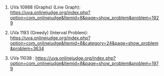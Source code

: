 1) UVa 10988 (Graphs) (Line Graph): https://uva.onlinejudge.org/index.php?option=com_onlinejudge&Itemid=8&page=show_problem&problem=1929

2) UVa 1193 (Greedy) (Interval Problem): https://uva.onlinejudge.org/index.php?option=com_onlinejudge&Itemid=8&category=24&page=show_problem&problem=3634 

3) UVa 11038 : https://uva.onlinejudge.org/index.php?option=com_onlinejudge&Itemid=8&page=show_problem&problem=1979